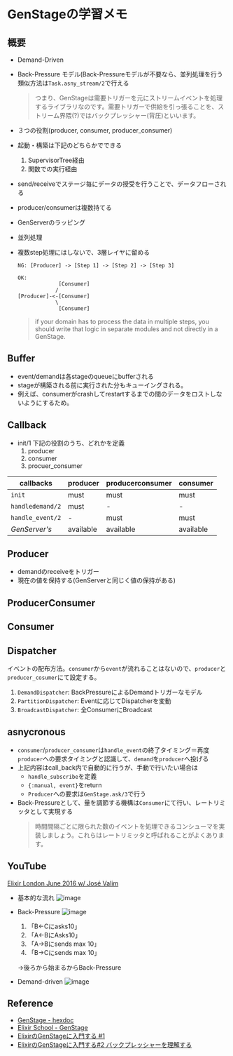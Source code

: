 # GenStageの学習メモ

## 概要

- Demand-Driven
- Back-Pressure モデル(Back-Pressureモデルが不要なら、並列処理を行う類似方法は`Task.asny_stream/2`で行える

  > つまり、GenStageは需要トリガーを元にストリームイベントを処理するライブラリなのです。需要トリガーで供給を引っ張ることを、ストリーム界隈(?)ではバックプレッシャー(背圧)といいます。

- ３つの役割(producer, consumer, producer_consumer)
- 起動・構築は下記のどちらかでできる
  1. SupervisorTree経由
  2. 関数での実行経由
- send/receiveでステージ毎にデータの授受を行うことで、データフローされる
- producer/consumerは複数持てる
- GenServerのラッピング
- 並列処理
- 複数step処理にはしないで、3層レイヤに留める
  ```
  NG: [Producer] -> [Step 1] -> [Step 2] -> [Step 3]
  ```

  ```
  OK:
               [Consumer]
              /
  [Producer]-<-[Consumer]
              \
               [Consumer]
  ```

  > if your domain has to process the data in multiple steps, you should write that logic in separate modules and not directly in a GenStage.


## Buffer
- event/demandは各stageのqueueにbufferされる
- stageが構築される前に実行された分もキューイングされる。
- 例えば、consumerがcrashしてrestartするまでの間のデータをロストしないようにするため。


## Callback
- init/1
  下記の役割のうち、どれかを定義
  1. producer
  2. consumer
  3. procuer_consumer

|callbacks|producer|producerconsumer|consumer|
|---|---|---|---|
|`init`|must|must|must|
|`handledemand/2`|must|-|-|
|`handle_event/2`|-|must|must|
|*GenServer's*|available|available|available|


## Producer

- demandのreceiveをトリガー
- 現在の値を保持する(GenServerと同じく値の保持がある)

## ProducerConsumer

## Consumer

## Dispatcher
イベントの配布方法。`consumer`から`event`が流れることはないので、`producer`と`producer_cosumer`にて設定する。
1. `DemandDispatcher`: BackPressureによるDemandトリガーなモデル
2. `PartitionDispatcher`: Eventに応じてDispatcherを変動
3. `BroadcastDispatcher`: 全ConsumerにBroadcast

## asnycronous
- `consumer`/`producer_consumer`は`handle_event`の終了タイミング＝再度`producer`への要求タイミングと認識して、`demand`を`producer`へ投げる
- 上記内容はcall_back内で自動的に行うが、手動で行いたい場合は
  - `handle_subscribe`を定義
  - `{:manual, event}`をreturn
  - `Producer`への要求は`GenStage.ask/3`で行う
- Back-Pressureとして、量を調節する機構は`Consumer`にて行い、レートリミッタとして実現する
  > 時間間隔ごとに限られた数のイベントを処理できるコンシューマを実装しましょう。これらはレートリミッタと呼ばれることがよくあります。  

## YouTube
[Elixir London June 2016 w/ José Valim](https://www.youtube.com/watch?time_continue=264&v=aZuY5-2lwW4)
- 基本的な流れ
  ![image](https://user-images.githubusercontent.com/26793088/42125238-c5592b10-7cad-11e8-803a-9eda3e52e668.png)

- Back-Pressure
  ![image](https://user-images.githubusercontent.com/26793088/42125271-9175f55c-7cae-11e8-8b59-0da77aa952ce.png)

  1. 「B←Cにasks10」
  2. 「A←BにAsks10」
  3. 「A→Bにsends max 10」
  4. 「B→Cにsends max 10」
  
  →後ろから始まるからBack-Pressure

- Demand-driven
  ![image](https://user-images.githubusercontent.com/26793088/42125274-9ea3e978-7cae-11e8-93fc-3338b845ceba.png)



## Reference
- [GenStage - hexdoc](https://hexdocs.pm/gen_stage/GenStage.html)
- [Elixir School - GenStage](https://elixirschool.com/ja/lessons/advanced/gen-stage/)
- [ElixirのGenStageに入門する #1](https://qiita.com/twinbee/items/12a61863ceef794996e0?utm_campaign=popular_items&utm_medium=twitter&utm_source=dlvr.it)
- [ElixirのGenStageに入門する#2 バックプレッシャーを理解する](https://qiita.com/twinbee/items/eda7f70fa9e4651f2248)


